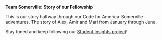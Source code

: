 **Team Somerville: Story of our Fellowship**

This is our story halfway through our Code for America-Somerville adventures. The story of Alex, Amir and Mari from January through June.

Stay tuned and keep following our [Student Insights project](https://github.com/codeforamerica/Somerville-Teacher-Tool)!

